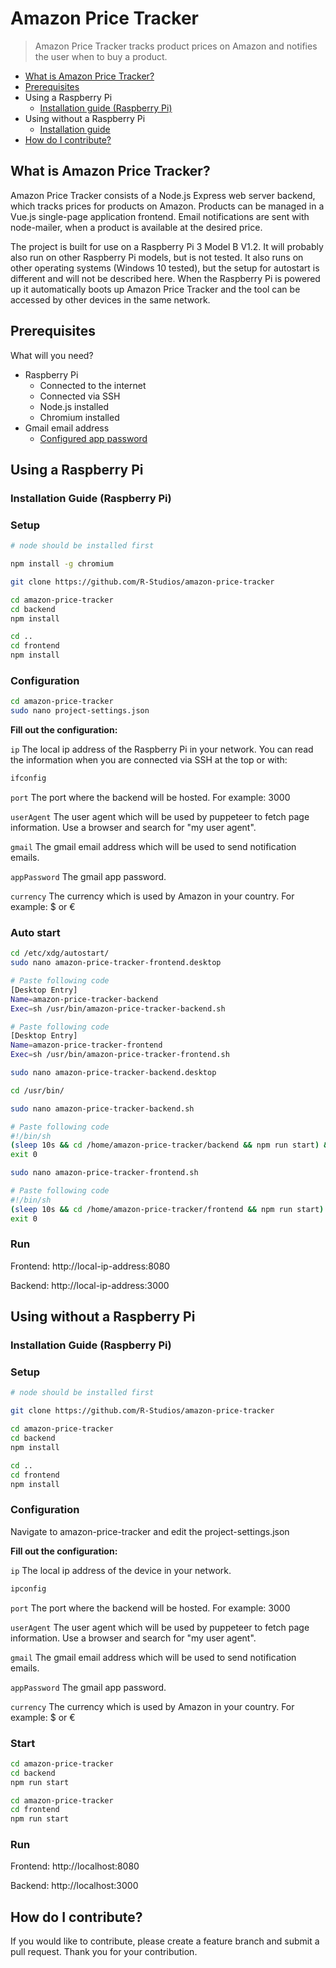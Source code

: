 # Amazon Price Tracker

> Amazon Price Tracker tracks product prices on Amazon and notifies the user when to buy a product.

- [What is Amazon Price Tracker?](#what-is-amazon-price-tracker?)
- [Prerequisites](#prerequisites)
- Using a Raspberry Pi
  - [Installation guide (Raspberry Pi)](#installation-guide-raspberry-pi)
- Using without a Raspberry Pi
  - [Installation guide](#installation-guide)
- [How do I contribute?](#how-do-i-contribute?)

## What is Amazon Price Tracker?

Amazon Price Tracker consists of a Node.js Express web server backend, which tracks prices for products on Amazon. Products can be managed in a Vue.js single-page application frontend. Email notifications are sent with node-mailer, when a product is available at the desired price.

The project is built for use on a Raspberry Pi 3 Model B V1.2. It will probably also run on other Raspberry Pi models, but is not tested. It also runs on other operating systems (Windows 10 tested), but the setup for autostart is different and will not be described here. 
When the Raspberry Pi is powered up it automatically boots up Amazon Price Tracker and the tool can be accessed by other devices in the same network.

## Prerequisites

What will you need?
- Raspberry Pi
  - Connected to the internet
  - Connected via SSH
  - Node.js installed
  - Chromium installed
- Gmail email address
  - [Configured app password](https://support.google.com/mail/answer/185833?hl=en)

## Using a Raspberry Pi

### Installation Guide (Raspberry Pi)

### Setup

```sh
# node should be installed first

npm install -g chromium

git clone https://github.com/R-Studios/amazon-price-tracker

cd amazon-price-tracker
cd backend
npm install

cd ..
cd frontend
npm install
```

### Configuration

```sh
cd amazon-price-tracker
sudo nano project-settings.json
```

**Fill out the configuration:**

`ip`
The local ip address of the Raspberry Pi in your network.
You can read the information when you are connected via SSH at the top or with:
```sh
ifconfig
```

`port`
The port where the backend will be hosted. For example: 3000

`userAgent`
The user agent which will be used by puppeteer to fetch page information. 
Use a browser and search for "my user agent".

`gmail`
The gmail email address which will be used to send notification emails.

`appPassword`
The gmail app password.

`currency`
The currency which is used by Amazon in your country. For example: $ or €

### Auto start

```sh
cd /etc/xdg/autostart/
sudo nano amazon-price-tracker-frontend.desktop

# Paste following code
[Desktop Entry]
Name=amazon-price-tracker-backend
Exec=sh /usr/bin/amazon-price-tracker-backend.sh

# Paste following code
[Desktop Entry]
Name=amazon-price-tracker-frontend
Exec=sh /usr/bin/amazon-price-tracker-frontend.sh

sudo nano amazon-price-tracker-backend.desktop
```

```sh
cd /usr/bin/

sudo nano amazon-price-tracker-backend.sh

# Paste following code
#!/bin/sh
(sleep 10s && cd /home/amazon-price-tracker/backend && npm run start) &
exit 0

sudo nano amazon-price-tracker-frontend.sh

# Paste following code
#!/bin/sh
(sleep 10s && cd /home/amazon-price-tracker/frontend && npm run start) &
exit 0
```

### Run

Frontend:
http://local-ip-address:8080

Backend:
http://local-ip-address:3000

## Using without a Raspberry Pi

### Installation Guide (Raspberry Pi)

### Setup

```sh
# node should be installed first

git clone https://github.com/R-Studios/amazon-price-tracker

cd amazon-price-tracker
cd backend
npm install

cd ..
cd frontend
npm install
```

### Configuration

Navigate to amazon-price-tracker and edit the project-settings.json

**Fill out the configuration:**

`ip`
The local ip address of the device in your network.
```sh
ipconfig
```

`port`
The port where the backend will be hosted. For example: 3000

`userAgent`
The user agent which will be used by puppeteer to fetch page information. 
Use a browser and search for "my user agent".

`gmail`
The gmail email address which will be used to send notification emails.

`appPassword`
The gmail app password.

`currency`
The currency which is used by Amazon in your country. For example: $ or €

### Start

```sh
cd amazon-price-tracker
cd backend
npm run start
```

```sh
cd amazon-price-tracker
cd frontend
npm run start
```

### Run

Frontend:
http://localhost:8080

Backend:
http://localhost:3000

## How do I contribute?

If you would like to contribute, please create a feature branch and submit a pull request.
Thank you for your contribution.